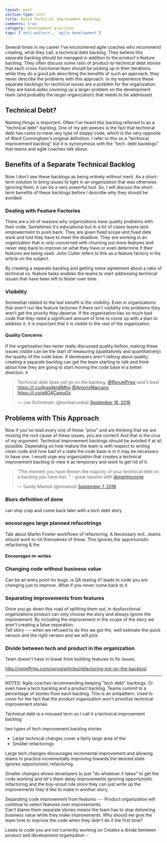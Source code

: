 ```yaml
---
layout: post
section-type: post
title: Avoid Technical Improvement Backlogs
comments: true
category: development practices
tags: ['anti-pattern', 'agile development']
---
```


Several times in my career I've encountered agile coaches who recommend creating,
what they call, a technical debt backlog. They believe this separate backlog should be managed in addition
to the product's feature backlog. They often discuss some ratio of product-to-technical debt
stories that each cross-functional team should be picking up in their iterations. while they
do a good job describing the benefits of such an approach, they never describe the problems
with this approach. In my experience these separate backlogs for technical issues are a problem for the
organization. They are band-aides covering up a larger problem on the development team (and probably
the larger organization) that needs to be addressed.

## Technical Debt?

Naming things is important. Often I've heard this backlog referred to as a "technical debt" backlog. One of my pet-peeves is the fact that technical debt has come to mean any type of sloppy code, which is the very opposite of Ward Cunningham's original definition. I refer to this as a "technical improvement backlog" but it is synonymous with the "tech. debt backlogs" that teams and agile coaches talk about.

## Benefits of a Separate Technical Backlog

Now I don't see these backlogs as being entirely without merit. As a short-term solution to bring issues to light in
an organization that was otherwise ignoring them, it can be a very powerful tool. So, I will discuss the short-term benefits of these backlogs before I describe why they should be avoided.

### Dealing with Feature Factories

There are a lot of reasons why organizations have quality problems with their code. Sometimes it's educational but in a lot of cases teams lack empowerment to push back. They are given fixed scope and fixed date work and told they have to meet the deadline. They are working in an organization that is only concerned with churning out more features and never step back to improve on what they have or even determine if their features are being used. John Cutler refers to this as a feature factory in his <LINK HERE> article on the subject.

By creating a separate backlog and getting some agreement about a ratio of technical vs. feature tasks enables the teams to start addressing technical issues that have been left to fester over time.

### Visibility
Somewhat related to the last benefit is the visibility. Even in organizations that aren't run like feature factories if there isn't visibility into problems they won't get the priority they deserve. If the organization has so much bad code that they need a significant amount of time to come up with a plan to address it, it is important that it is visible to the rest of the organization.

#### Quality Concerns

If the organization has never really discussed quality before, making these issues visible can be the start of measuring (qualitatively and quantitatively) the quality of the code base. If developers aren't talking about quality, creating a separate backlog can get the team starting to talk and think about how they are going to start moving the code base in a better direction. k

<blockquote class="twitter-tweet" data-lang="en"><p lang="en" dir="ltr">Technical debt does not go on the backlog. <a href="https://twitter.com/RonJeffries">@RonJeffries</a> said it best <a href="https://t.co/6jqwNmBMhq">https://t.co/6jqwNmBMhq</a> <a href="https://twitter.com/AntonyMarcano">@AntonyMarcano</a> <a href="https://t.co/q8O4CamuGz">https://t.co/q8O4CamuGz</a></p>&mdash; Joe Schmetzer (@tumbarumba) <a href="https://twitter.com/tumbarumba/status/776702044090531840">September 16, 2016</a></blockquote>
<script async src="//platform.twitter.com/widgets.js" charset="utf-8"></script>

## Problems with This Approach

Now if you've read every one of these "pros" and are thinking that we are missing the root cause of these issues, you are correct! And that is the crux of my argument. Technical improvement backlogs should be avoided if at all possible. Depending on how mature the team is with respect to writing clean code and how bad of a state the code base is in it may be necessary to have one. I would urge any organization that creates a technical improvement backlog to view it as temporary and work to get rid of it.

<blockquote class="twitter-tweet" data-lang="en"><p lang="en" dir="ltr">&quot;The moment you have thrown the majority of your technical debt on a backlog you have lost. &quot; - great session with <a href="https://twitter.com/martincronje">@martincronje</a></p>&mdash; Sandy Mamoli (@smamol) <a href="https://twitter.com/smamol/status/773369220335710208">September 7, 2016</a></blockquote>
<script async src="//platform.twitter.com/widgets.js" charset="utf-8"></script>

### Blurs definition of done
can ship crap and come back later with a tech debt story

### encourages large planned refacotrings
Talk about Martin Fowler workflows of refactoring.  A Necessary evil...teams should work to rid themselves of these.
This ignores the opportunistic refactoring & the

#### Encourages re-writes

### Changing code without business value
 Can be an entry point for bugs..is QA testing it? leads to code you are changing just to improve. What if you never come back to it.

### Separating Improvements from features
Once you go down this road of splitting them out, in dysfunctional organizations product can only choose the story and always ignore the improvement. By including the improvement in the scope of the story we aren't creating a false separation.  
Tell story --- when we refused to do this we got the, well estimate the quick version and the right version and we will pick.

### Divide between tech and product in the organization
Team doesn't have to break from building features to fix issues. 


http://ronjeffries.com/xprog/articles/refactoring-not-on-the-backlog/



_________________________________________________________________________
NOTES:
Agile coaches recommending keeping "tech debt" backlogs. Or even have a tech backlog and a product backlog. Teams commit to a percentage of stories from each backlog. This is an antipattern. Used to cover for the fact that the product organization won't prioritize technical improvement stories.

Technical debt is a misused term so I call it a technical improvement backlog

two types of tech improvement backlog stories
* Large technical changes cover a fairly large area of the
* Smaller refactorings

Large tech changes discourages incremental improvement and allowing teams to practice incrementally improving towards the desired state. Ignores opportunistic refactoring.

Smaller changes allows developers to just "do whatever it takes" to get the code working and let's them delay improvements ignoring opportunistic refactoring and the boy-scout rule since they can just write up the improvements they'd like to make in another story.

Separating code improvement from features --- Product organization will continue to select features over improvements.  
Can't blame them separate stories means the team has to stop delivering business value while they make improvements. Why should we give the team time to improve the code when they didn't do it the first time?

Leads to code you are not currently working on
Creates a divide between product and development organization -
